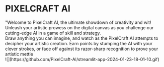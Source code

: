 <h1>PIXELCRAFT AI</h1>
"Welcome to PixelCraft AI, the ultimate showdown of creativity and wit! Unleash your artistic prowess on the digital canvas as you challenge our cutting-edge AI in a game of skill and strategy.<br> Draw anything you can imagine, and watch as the PixelCraft AI attempts to decipher your artistic creation. Earn points by stumping the AI with your clever strokes, or face off against its razor-sharp recognition to prove your artistic mettle<br>
![](https://github.com/PixelCraft-AI/streamlit-app-2024-01-23-18-01-10.gif)

